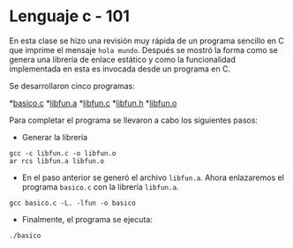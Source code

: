# Lenguaje c - 101

En esta clase se hizo una revisión muy rápida de un programa sencillo en C que imprime el mensaje `hola mundo`. 
Después se mostró la forma como se genera una librería de enlace estático y como la funcionalidad implementada en esta es invocada desde un programa en C.

Se desarrollaron cinco programas:

*[basico.c](basico.c)
*[libfun.a](libfun.a)
*[libfun.c](libfun.c)
*[libfun.h](libfun.c)
*[libfun.o](libfun.o)

Para completar el programa se llevaron a cabo los siguientes pasos:

* Generar la librería
```
gcc -c libfun.c -o libfun.o
ar rcs libfun.a libfun.o
```

* En el paso anterior se generó el archivo `libfun.a`. Ahora enlazaremos el programa `basico.c` con la librería `libfun.a`.

```
gcc basico.c -L. -lfun -o basico
```

* Finalmente, el programa se ejecuta:
```
./basico
```

